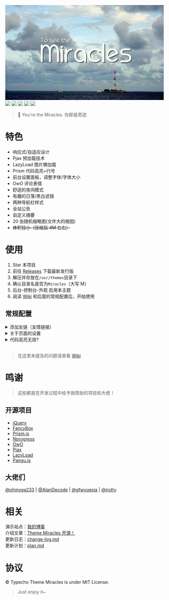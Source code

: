 ![](banner.jpg)
![](https://img.shields.io/badge/build-passing-brightgreen.svg)
![](https://img.shields.io/badge/made%20with-%E2%9D%A4-ff69b4.svg)
![](https://img.shields.io/badge/license-MIT-blue.svg)
![](https://img.shields.io/badge/for-Typecho-blueviolet.svg)
![](https://img.shields.io/badge/version-1.2.0-red.svg)
> 🙌 You're the Miracles. 你即是奇迹

# 特色
- 响应式/自适应设计
- Pjax 预加载技术
- LazyLoad 图片懒加载
- Prism 代码高亮+行号
- 前台设置面板，调整字体/字体大小
- OwO 评论表情
- 舒适的夜间模式
- 有趣的日落/黑白滤镜
- 两种导航栏样式
- 全站公告
- 自定义摘要
- 20 张随机缩略图(文件大的根因)
- ~~体积较小（压缩后 4M 左右）~~

# 使用
1. Star 本项目
2. 前往 [Releases](https://github.com/BigCoke233/miracles/releases) 下载最新发行版
3. 解压并存放在`/usr/themes`目录下
4. 确认目录名是否为`Miracles`（大写 M）
6. 后台-控制台-外观 启用本主题
7. 阅读 [Wiki](https://github.com/BigCoke233/miracles/wiki) 和后面的常规配置后，开始使用
## 常规配置

<details>
<summary>添加友链（友情链接）</summary>

在文章或独立页面中按照以下语法书写。
```
!!!
[links]
...
[链接名字]{指向链接}(头像)
[链接名字]{指向链接}(头像)
<!-- 例子 -->
[Eltrac]{https://guhub.cn}(https://avatars2.githubusercontent.com/u/45323514?s=96&v=4)
...
[/links]
!!!
```
> 如果你是 1.0 及以前版本的 Typecho ，可以在开头和结尾添加`!!!`

</details>
<details>
<summary>关于页面的设置</summary>

创建关于页面的时候选择“关于页面”模板，然后添加自定义字段，如图。
![](https://camo.githubusercontent.com/02f656335888aed14b815f5bf1d072e5efa2b403/68747470733a2f2f73322e617831782e636f6d2f323031392f30372f32352f6565546845342e706e67)

</details>
<details>
<summary>代码高亮无效?</summary>

你需要在书写代码块的时候定义语言，这样 Prism.js 才能够正确解析。
```markdown
(```语言)
相应语言的代码（正常书写时，请去掉括号）
(```)

(```html)
<a href="#">An A tag.</a>（正常书写时，请去掉括号）
(```)
```

> 如果没有定义语言，就会被视作为 html 语言进行解析

</details>
<br>

> 在这里未提及的问题请查看 [Wiki](https://github.com/BigCoke233/miracles/wiki)

# 鸣谢
> 这些都是在开发过程中给予我帮助的项目和大佬！
## 开源项目
- [jQuery](https://github.com/jquery/jquery)
- [FancyBox](https://github.com/fancyapps/fancybox)
- [Prism.js](https://github.com/PrismJS/prism)
- [Nprogress](https://github.com/rstacruz/nprogress)
- [OwO](https://github.com/DIYgod/OwO)
- [Pjax](https://github.com/defunkt/jquery-pjax)
- [LazyLoad](https://github.com/tuupola/lazyload)
- [Pangu.js](https://github.com/vinta/pangu.js)

## 大佬们
[@ohmyga233](https://github.com/ohmyga233) | 
[@AlanDecode](https://github.com/AlanDecode) | 
[@gfwyuexia](https://github.com/gfwyuexia) | 
[@jrotty](https://github.com/jrotty)

# 相关
演示站点：[我的博客](https://guhub.cn)  
介绍文章：[Theme Miracles 开源！](https://guhub.cn/p/miracles.html)  
更新日志：[change-log.md](https://github.com/BigCoke233/miracles/blob/master/change-log.md)  
更新计划：[plan.md](https://github.com/BigCoke233/miracles/blob/master/plan.md)  

# 协议
&copy; Typecho Theme Miracles is under MIT License.

> Just enjoy it~
